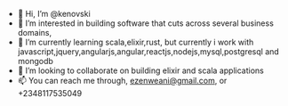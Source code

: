- 👋 Hi, I’m @kenovski
- 👀 I’m interested in building  software that cuts across several business domains,
- 🌱 I’m currently learning scala,elixir,rust, but currently i work with javascript,jquery,angularjs,angular,reactjs,nodejs,mysql,postgresql and mongodb
- 💞️ I’m looking to collaborate on building elixir and scala applications
- 📫 You can reach me through, ezenweani@gmail.com, or +2348117535049

<!---
kenovski/kenovski is a ✨ special ✨ repository because its `README.md` (this file) appears on your GitHub profile.
You can click the Preview link to take a look at your changes.
--->
